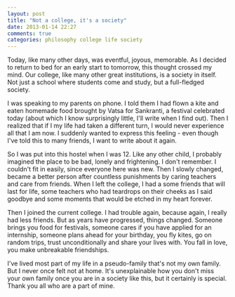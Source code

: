```yaml
---
layout: post
title: "Not a college, it's a society"
date: 2013-01-14 22:27
comments: true
categories: philosophy college life society
---
```


Today, like many other days, was eventful, joyous, memorable. As I decided to
return to bed for an early start to tomorrow, this thought crossed my mind. Our
college, like many other great institutions, is a society in itself. Not just a
school where students come and study, but a full-fledged society.  
<!-- more -->

I was speaking to my parents on phone. I told them I had flown a kite and eaten
homemade food brought by Vatsa for Sankranti, a festival celebrated today
(about which I know surprisingly little, I'll write when I find out). Then I
realized that if I my life had taken a different turn, I would never experience
all that I am now. I suddenly wanted to express this feeling - even though I've
told this to many friends, I want to write about it again.

So I was put into this hostel when I was 12. Like any other child, I probably
imagined the place to be bad, lonely and frightening. I don't remember. I
couldn't fit in easily, since everyone here was new. Then I slowly changed,
became a better person after countless punishments by caring teachers and care
from friends. When I left the college, I had a some friends that will last for
life, some teachers who had teardrops on their cheeks as I said goodbye and
some moments that would be etched in my heart forever.

Then I joined the current college. I had trouble again, because again, I really
had less friends. But as years have progressed, things changed. Someone brings
you food for festivals, someone cares if you have applied for an internship,
someone plans ahead for your birthday, you fly kites, go on random trips, trust
unconditionally and share your lives with. You fall in love, you make
unbreakable friendships. 

I've lived most part of my life in a pseudo-family that's not my own family. But
I never once felt not at home. It's unexplainable how you don't miss your own 
family once you are in a society like this, but it certainly is special. Thank
you all who are a part of mine.
